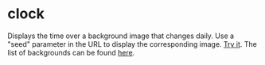 # clock
Displays the time over a background image that changes daily.
Use a "seed" parameter in the URL to display the corresponding image. [Try it](https://flamesdev.github.io/clock?seed=Hello+world%21).
The list of backgrounds can be found [here](https://unsplash.com/collections/4265891/featured).
